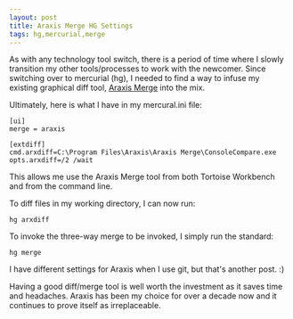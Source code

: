 ```yaml
--- 
layout: post 
title: Araxis Merge HG Settings
tags: hg,mercurial,merge
--- 
```

As with any technology tool switch, there is a period of time where I
slowly transition my other tools/processes to work with the newcomer. 
Since switching over to mercurial (hg), I needed to find a way to 
infuse my existing graphical diff tool, [Araxis Merge](http://www.araxis.com/merge/) 
into the mix. 

Ultimately, here is what I have in my mercural.ini file:

```
[ui]
merge = araxis

[extdiff]
cmd.arxdiff=C:\Program Files\Araxis\Araxis Merge\ConsoleCompare.exe
opts.arxdiff=/2 /wait
```

This allows me use the Araxis Merge tool from both Tortoise Workbench 
and from the command line. 

To diff files in my working directory, I can now run:

```
hg arxdiff
```

To invoke the three-way merge to be invoked, I simply run the standard:

```
hg merge
```

I have different settings for Araxis when I use git, but that's 
another post. :)

Having a good diff/merge tool is well worth the investment as it saves 
time and headaches. Araxis has been my choice for over a decade now and
it continues to prove itself as irreplaceable.


